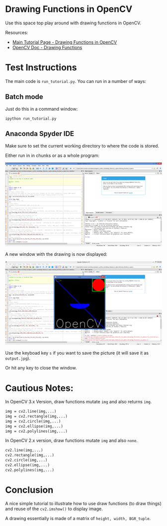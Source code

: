 # Drawing Functions in OpenCV

Use this space top play around with drawing functions in OpenCV.

Resources:

- [Main Tutorial Page - Drawing Functions in OpenCV](https://opencv-python-tutroals.readthedocs.org/en/latest/py_tutorials/py_gui/py_drawing_functions/py_drawing_functions.html#drawing-functions)
- [OpenCV Doc - Drawing Functions](http://docs.opencv.org/modules/core/doc/drawing_functions.html)

# Test Instructions

The main code is `run_tutorial.py`. You can run in a number of ways:

## Batch mode

Just do this in a command window:

```
ipython run_tutorial.py
```

## Anaconda Spyder IDE

Make sure to set the current working directory to where the code is stored.

Either run in in chunks or as a whole program:

![screenshot_run_in_spyder_1.png](./screenshots/screenshot_run_in_spyder_1.png)

A new window with the drawing is now displayed:

![screenshot_run_in_spyder_2.png](./screenshots/screenshot_run_in_spyder_2.png)

Use the keyboad key `s` if you want to save the picture (it will save it as `output.jpg`).

Or hit any key to close the window.

# Cautious Notes:

In OpenCV 3.x Version, draw functions mutate `img` and also returns `img`.

```
img = cv2.line(img,...)
img = cv2.rectangle(img,...)
img = cv2.circle(img,...)
img = cv2.ellipse(img,...)
img = cv2.polylines(img,...)
```

In OpenCV 2.x version, draw functions mutate `img` and also `none`.

```
cv2.line(img,...)
cv2.rectangle(img,...)
cv2.circle(img,...)
cv2.ellipse(img,...)
cv2.polylines(img,...)
```

# Conclusion

A nice simple tutorial to illustrate how to use draw functions (to draw things) and reuse of the `cv2.imshow()` to display image.

A drawing essentially is made of a matrix of `height, width, BGR_tuple`.
